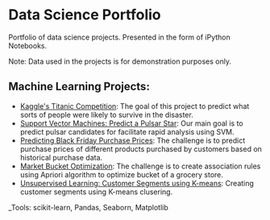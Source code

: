 # Data Science Portfolio
Portfolio of data science projects.
Presented in the form of iPython Notebooks.

Note: Data used in the projects is for demonstration purposes only.

## Machine Learning Projects:
- [Kaggle's Titanic Competition](https://github.com/ubaidullahbutt/portfolio/blob/master/titanic/titanic.ipynb): The goal of this project to predict what sorts of people were likely to survive in the disaster.
- [Support Vector Machines: Predict a Pulsar Star](https://github.com/ubaidullahbutt/portfolio/blob/master/pulsar_star/support_vector_machines.ipynb): Our main goal is to predict pulsar candidates for facilitate rapid analysis using SVM.
- [Predicting Black Friday Purchase Prices](https://github.com/ubaidullahbutt/portfolio/blob/master/black_friday/black_friday.ipynb): The challenge is to predict purchase prices of different products purchased by customers based on historical purchase data.
- [Market Bucket Optimization](https://github.com/ubaidullahbutt/portfolio/blob/master/association_rule_learning/apriori_groceries.ipynb): The challenge is to create association rules using Apriori algorithm to optimize bucket of a grocery store.
- [Unsupervised Learning: Customer Segments using K-means](https://github.com/ubaidullahbutt/portfolio/blob/master/kmeans_clustering/customer_segments_kmeans.ipynb): Creating customer segments using K-means clusering.

_Tools: scikit-learn, Pandas, Seaborn, Matplotlib 
